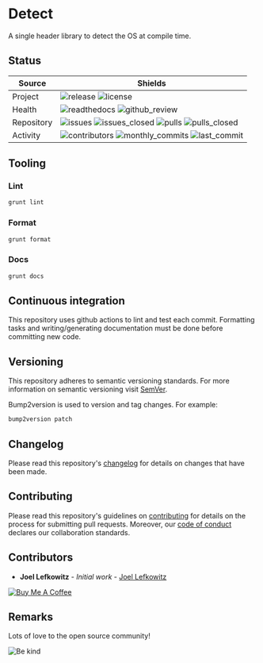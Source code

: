 # Detect

A single header library to detect the OS at compile time.

## Status

| Source     | Shields                                                                                                                     |
| ---------- | --------------------------------------------------------------------------------------------------------------------------- |
| Project    | ![release][release_shield] ![license][license_shield]                                                                       |
| Health     | ![readthedocs][readthedocs_shield] ![github_review][github_review_shield]                                                   |
| Repository | ![issues][issues_shield] ![issues_closed][issues_closed_shield] ![pulls][pulls_shield] ![pulls_closed][pulls_closed_shield] |
| Activity   | ![contributors][contributors_shield] ![monthly_commits][monthly_commits_shield] ![last_commit][last_commit_shield]          |

## Tooling

### Lint

```bash
grunt lint
```

### Format

```bash
grunt format
```

### Docs

```bash
grunt docs
```

## Continuous integration

This repository uses github actions to lint and test each commit. Formatting tasks and writing/generating documentation must be done before committing new code.

## Versioning

This repository adheres to semantic versioning standards.
For more information on semantic versioning visit [SemVer][semver].

Bump2version is used to version and tag changes.
For example:

```bash
bump2version patch
```

## Changelog

Please read this repository's [changelog](CHANGELOG.md) for details on changes that have been made.

## Contributing

Please read this repository's guidelines on [contributing](CONTRIBUTING.md) for details on the process for submitting pull requests. Moreover, our [code of conduct](CODE_OF_CONDUCT.md) declares our collaboration standards.

## Contributors

- **Joel Lefkowitz** - _Initial work_ - [Joel Lefkowitz][author]

[![Buy Me A Coffee][coffee_button]][author_coffee]

## Remarks

Lots of love to the open source community!

![Be kind][be_kind]

<!-- External links -->

[semver]: http://semver.org/
[be_kind]: https://media.giphy.com/media/osAcIGTSyeovPq6Xph/giphy.gif

<!-- Contributor links -->

[author]: https://github.com/joellefkowitz
[author_coffee]: https://www.buymeacoffee.com/joellefkowitz
[coffee_button]: https://cdn.buymeacoffee.com/buttons/default-blue.png

<!-- Project shields -->

[release_shield]: https://img.shields.io/github/v/tag/joellefkowitz/detect
[license_shield]: https://img.shields.io/github/license/joellefkowitz/detect

<!-- Health shields -->

[readthedocs_shield]: https://img.shields.io/readthedocs/detect
[github_review_shield]: https://img.shields.io/github/workflow/status/JoelLefkowitz/detect/Review

<!-- Repository shields -->

[issues_shield]: https://img.shields.io/github/issues/joellefkowitz/detect
[issues_closed_shield]: https://img.shields.io/github/issues-closed/joellefkowitz/detect
[pulls_shield]: https://img.shields.io/github/issues-pr/joellefkowitz/detect
[pulls_closed_shield]: https://img.shields.io/github/issues-pr-closed/joellefkowitz/detect

<!-- Activity shields -->

[contributors_shield]: https://img.shields.io/github/contributors/joellefkowitz/detect
[monthly_commits_shield]: https://img.shields.io/github/commit-activity/m/joellefkowitz/detect
[last_commit_shield]: https://img.shields.io/github/last-commit/joellefkowitz/detect
